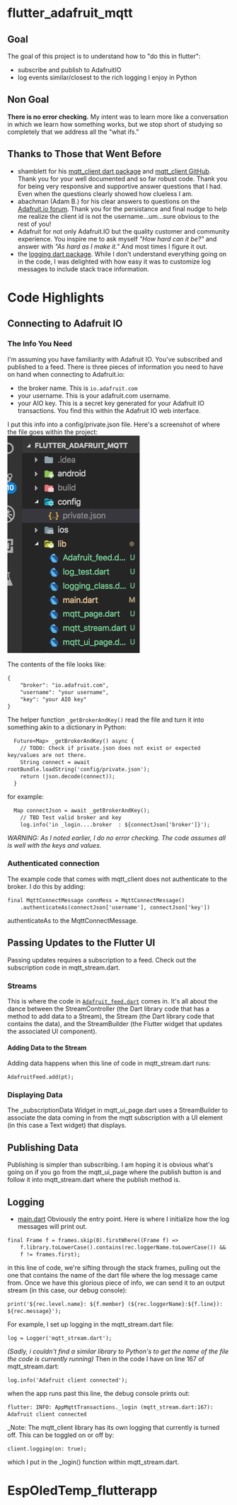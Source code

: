 # flutter_adafruit_mqtt

## Goal
The goal of this project is to understand how to "do this in flutter":
- subscribe and publish to AdafruitIO
- log events similar/closest to the rich logging I enjoy in Python
## Non Goal
__There is no error checking.__  My intent was to learn more like a conversation in which we learn how something works, but we stop short of studying so completely that we address all the "what ifs."
## Thanks to Those that Went Before  
- shamblett for his [mqtt_client dart package](https://pub.dartlang.org/packages/mqtt_client) and [mqtt_client GitHub](https://github.com/shamblett/mqtt_client).  Thank you for your well documented and so far robust code.  Thank you for being very responsive and supportive answer questions that I had.  Even when the questions clearly showed how clueless I am.  
- abachman (Adam B.) for his clear answers to questions on the [Adafruit.io forum](https://forums.adafruit.com/viewforum.php?f=56).  Thank you for the persistance and final nudge to help me realize the client id is not the username...um...sure obvious to the rest of you!
- Adafruit for not only Adafruit.IO but the quality customer and community experience.  You inspire me to ask myself _"How hard can it be?"_ and answer with _"As hard as I make it."_ And most times I figure it out.
- the [logging dart package](https://pub.dartlang.org/packages/logging).  While I don't understand everything going on in the code, I was delighted with how easy it was to customize log messages to include stack trace information.
# Code Highlights
## Connecting to Adafruit IO
### The Info You Need
I'm assuming you have familiarity with Adafruit IO.  You've subscribed and published to a feed.  There is three pieces of information you need to have on hand when connecting to Adafruit.io:
- the broker name.  This is ```io.adafruit.com```
- your username.  This is your adafruit.com username.
- your AIO key.  This is a secret key generated for your Adafruit IO transactions.  You find this within the Adafruit IO web interface.

I put this info into a config/private.json file.  Here's a screenshot of where the file goes within the project:  
![alt text](https://github.com/BitKnitting/flutter_adafruit_mqtt/blob/master/imgs/Navigation_screenshot.png "Navigation Screen")

The contents of the file looks like:  
```
{
    "broker": "io.adafruit.com",
    "username": "your username",
    "key": "your AIO key"
}
```
The helper function `_getBrokerAndKey()` read the file and turn it into something akin to a dictionary in Python:

```
  Future<Map> _getBrokerAndKey() async {
    // TODO: Check if private.json does not exist or expected key/values are not there.
    String connect = await rootBundle.loadString('config/private.json');
    return (json.decode(connect));
  }
```
for example:
```
  Map connectJson = await _getBrokerAndKey();
    // TBD Test valid broker and key
    log.info('in _login....broker  : ${connectJson['broker']}');
```
_WARNING: As I noted earlier, I do no error checking.  The code assumes all is well with the keys and values._
### Authenticated connection
The example code that comes with mqtt_client does not authenticate to the broker.  I do this by adding:
```
final MqttConnectMessage connMess = MqttConnectMessage()
    .authenticateAs(connectJson['username'], connectJson['key'])   
```
authenticateAs to the MqttConnectMessage.
## Passing Updates to the Flutter UI
Passing updates requires a subscription to a feed.  Check out the subscription code in mqtt_stream.dart.
### Streams
This is where the code in [`Adafruit_feed.dart`](https://github.com/BitKnitting/flutter_adafruit_mqtt/blob/master/lib/Adafruit_feed.dart) comes in. It's all about the dance between the StreamController (the Dart library code that has a method to add data to a Stream), the Stream (the Dart library code that contains the data), and the StreamBuilder (the Flutter widget that updates the associated UI component).
#### Adding Data to the Stream
Adding data happens when this line of code in mqtt_stream.dart runs:
```
AdafruitFeed.add(pt);
```
### Displaying Data
The _subscriptionData Widget in mqtt_ui_page.dart uses a StreamBuilder to associate the data coming in from the mqtt subscription with a UI element (in this case a Text widget) that displays.
## Publishing Data
Publishing is simpler than subscribing.  I am hoping it is obvious what's going on if you go from the mqtt_ui_page where the publish button is and follow it into mqtt_stream.dart where the publish method is.
## Logging
- [main.dart]() Obviously the entry point.  Here is where I initialize how the log messages will print out.  
```
final Frame f = frames.skip(0).firstWhere((Frame f) =>
    f.library.toLowerCase().contains(rec.loggerName.toLowerCase()) &&
    f != frames.first);
```     
in this line of code, we're sifting through the stack frames, pulling out the one that contains the name of the dart file where the log message came from.  Once we have this glorious piece of info, we can send it to an output stream (in this case, our debug console):  
```
print('${rec.level.name}: ${f.member} (${rec.loggerName}:${f.line}): ${rec.message}');    
```
For example, I set up logging in the mqtt_stream.dart file:
```
log = Logger('mqtt_stream.dart');
```
_(Sadly, i couldn't find a similar library to Python's to get the name of the file the code is currently running)_
Then in the code I have on line 167 of mqtt_stream.dart:  
```
log.info('Adafruit client connected');
```
when the app runs past this line, the debug console prints out:
```
flutter: INFO: AppMqttTransactions._login (mqtt_stream.dart:167): Adafruit client connected
```
_Note: The mqtt_client library has its own logging that currently is turned off.  This can be toggled on or off by:  
```
client.logging(on: true);
```
which I put in the _login() function within mqtt_stream.dart.



# EspOledTemp_flutterapp

